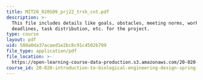 ```yaml
---
title: MIT20_020S09_prj22_trsh_cnt.pdf
description: >-
  This file includes details like goals, obstacles, meeting norms, work norms,
  deadlines, task distribution, etc. for the project. 
type: course
layout: pdf
uid: 508a0da37acaed1e2bc8c91c4502b799
file_type: application/pdf
file_location: >-
  https://open-learning-course-data-production.s3.amazonaws.com/20-020-introduction-to-biological-engineering-design-spring-2009/508a0da37acaed1e2bc8c91c4502b799_MIT20_020S09_prj22_trsh_cnt.pdf
course_id: 20-020-introduction-to-biological-engineering-design-spring-2009
---
```

